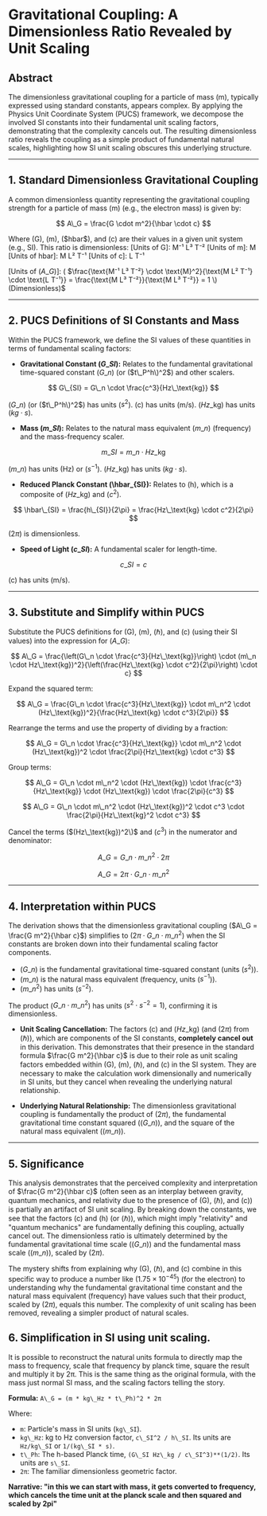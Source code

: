 # Gravitational Coupling: A Dimensionless Ratio Revealed by Unit Scaling

## Abstract

The dimensionless gravitational coupling for a particle of mass \(m\), typically expressed using standard constants, appears complex. By applying the Physics Unit Coordinate System (PUCS) framework, we decompose the involved SI constants into their fundamental unit scaling factors, demonstrating that the complexity cancels out. The resulting dimensionless ratio reveals the coupling as a simple product of fundamental natural scales, highlighting how SI unit scaling obscures this underlying structure.

---

## 1. Standard Dimensionless Gravitational Coupling

A common dimensionless quantity representing the gravitational coupling strength for a particle of mass \(m\) (e.g., the electron mass) is given by:

$$
A\_G = \frac{G \cdot m^2}{\hbar \cdot c}
$$

Where \(G\), \(m\), \(\$hbar$\), and \(c\) are their values in a given unit system (e.g., SI). This ratio is dimensionless:
[Units of G]: M⁻¹ L³ T⁻²
[Units of m]: M
[Units of hbar]: M L² T⁻¹
[Units of c]: L T⁻¹

[Units of \($A\_G$\)]: \( $\frac{\text{M⁻¹ L³ T⁻²} \cdot \text{M}^2}{\text{M L² T⁻¹} \cdot \text{L T⁻¹}} = \frac{\text{M L³ T⁻²}}{\text{M L³ T⁻²}} = 1 \) (Dimensionless)$

---

## 2. PUCS Definitions of SI Constants and Mass

Within the PUCS framework, we define the SI values of these quantities in terms of fundamental scaling factors:

*   **Gravitational Constant \($G\_{SI}$\):** Relates to the fundamental gravitational time-squared constant \($G\_n$\) (or \($t\_P^h\)^2$) and other scalers.

$$
G\_{SI} = G\_n \cdot \frac{c^3}{Hz\_\text{kg}}
$$

\($G\_n$\) (or \($t\_P^h\)^2$) has units \($s^2$\). \(c\) has units \(m/s\). \($Hz\_\text{kg}$\) has units \($kg \cdot s$\).

*   **Mass \($m\_{SI}$\):** Relates to the natural mass equivalent \($m\_n$\) (frequency) and the mass-frequency scaler.

$$
m\_{SI} = m\_n \cdot Hz\_\text{kg}
$$

\($m\_n$\) has units \(Hz\) or \($s^{-1}$\). \($Hz\_\text{kg}$\) has units \($kg \cdot s$\).

*   **Reduced Planck Constant \(\hbar\_{SI}\):** Relates to \(h\), which is a composite of \($Hz\_\text{kg}$\) and \($c^2$\).

$$ 
\hbar\_{SI} = \frac{h\_{SI}}{2\pi} = \frac{Hz\_\text{kg} \cdot c^2}{2\pi}
$$

\($2\pi$\) is dimensionless.

*   **Speed of Light \($c\_{SI}$\):** A fundamental scaler for length-time.

$$
c\_{SI} = c
$$

\(c\) has units \(m/s\).

---

## 3. Substitute and Simplify within PUCS

Substitute the PUCS definitions for \(G\), \(m\), \($\hbar$\), and \(c\) (using their SI values) into the expression for \($A\_G$\):

$$
A\_G = \frac{\left(G\_n \cdot \frac{c^3}{Hz\_\text{kg}}\right) \cdot (m\_n \cdot Hz\_\text{kg})^2}{\left(\frac{Hz\_\text{kg} \cdot c^2}{2\pi}\right) \cdot c}
$$

Expand the squared term:

$$
A\_G = \frac{G\_n \cdot \frac{c^3}{Hz\_\text{kg}} \cdot m\_n^2 \cdot (Hz\_\text{kg})^2}{\frac{Hz\_\text{kg} \cdot c^3}{2\pi}}
$$

Rearrange the terms and use the property of dividing by a fraction:

$$
A\_G = G\_n \cdot \frac{c^3}{Hz\_\text{kg}} \cdot m\_n^2 \cdot (Hz\_\text{kg})^2 \cdot \frac{2\pi}{Hz\_\text{kg} \cdot c^3}
$$

Group terms:

$$
A\_G = G\_n \cdot m\_n^2 \cdot (Hz\_\text{kg}) \cdot \frac{c^3}{Hz\_\text{kg}} \cdot (Hz\_\text{kg}) \cdot \frac{2\pi}{c^3}
$$

$$
A\_G = G\_n \cdot m\_n^2 \cdot (Hz\_\text{kg})^2 \cdot c^3 \cdot \frac{2\pi}{Hz\_\text{kg}^2 \cdot c^3}
$$

Cancel the terms \($(Hz\_\text{kg})^2\)$ and \($c^3$\) in the numerator and denominator:

$$
A\_G = G\_n \cdot m\_n^2 \cdot 2\pi
$$

$$
A\_G = 2\pi \cdot G\_n \cdot m\_n^2
$$

---

## 4. Interpretation within PUCS

The derivation shows that the dimensionless gravitational coupling \($A\_G = \frac{G m^2}{\hbar c}$\) simplifies to \($2\pi \cdot G\_n \cdot m\_n^2$\) when the SI constants are broken down into their fundamental scaling factor components.

*   \($G\_n$\) is the fundamental gravitational time-squared constant (units \($s^2$\)).
*   \($m\_n$\) is the natural mass equivalent (frequency, units \($s^{-1}$\)).
*   \($m\_n^2$\) has units \($s^{-2}$\).

The product \($G\_n \cdot m\_n^2$\) has units \($s^2 \cdot s^{-2} = 1$\), confirming it is dimensionless.

*   **Unit Scaling Cancellation:** The factors \(c\) and \($Hz\_\text{kg}$\) (and \($2\pi$\) from \($\hbar$\)), which are components of the SI constants, **completely cancel out** in this derivation. This demonstrates that their presence in the standard formula $\frac{G m^2}{\hbar c}$ is due to their role as unit scaling factors embedded within \(G\), \(m\), \($\hbar$\), and \(c\) in the SI system. They are necessary to make the calculation work dimensionally and numerically in SI units, but they cancel when revealing the underlying natural relationship.

*   **Underlying Natural Relationship:** The dimensionless gravitational coupling is fundamentally the product of \($2\pi$\), the fundamental gravitational time constant squared (\($G\_n$\)), and the square of the natural mass equivalent (\($m\_n$\)).

---

## 5. Significance

This analysis demonstrates that the perceived complexity and interpretation of $\frac{G m^2}{\hbar c}$ (often seen as an interplay between gravity, quantum mechanics, and relativity due to the presence of \(G\), \($\hbar$\), and \(c\)) is partially an artifact of SI unit scaling. By breaking down the constants, we see that the factors \(c\) and \(h\) (or \($\hbar$\)), which might imply "relativity" and "quantum mechanics" are fundamentally defining this coupling, actually cancel out. The dimensionless ratio is ultimately determined by the fundamental gravitational time scale (\($G\_n$\)) and the fundamental mass scale (\($m\_n$\)), scaled by \($2\pi$\).

The mystery shifts from explaining why \(G\), \($\hbar$\), and \(c\) combine in this specific way to produce a number like \($1.75 \times 10^{-45}$\) (for the electron) to understanding why the fundamental gravitational time constant and the natural mass equivalent (frequency) have values such that their product, scaled by \($2\pi$\), equals this number. The complexity of unit scaling has been removed, revealing a simpler product of natural scales.

## 6. Simplification in SI using unit scaling.

It is possible to reconstruct the natural units formula to directly map the mass to frequency, scale that frequency by planck time, square the result and multiply it by 2π.  This is the same thing as the original formula, with the mass just normal SI mass, and the scaling factors telling the story.

**Formula:** `A\_G = (m * kg\_Hz * t\_Ph)^2 * 2π`

Where:
*   `m`: Particle's mass in SI units (`kg\_SI`).
*   `kg\_Hz`: kg to Hz conversion factor, `c\_SI^2 / h\_SI`. Its units are `Hz/kg\_SI` or `1/(kg\_SI * s)`.
*   `t\_Ph`: The h-based Planck time, `(G\_SI Hz\_kg / c\_SI^3)**(1/2)`. Its units are `s\_SI`.
*   `2π`: The familiar dimensionless geometric factor.

**Narrative: "in this we can start with mass, it gets converted to frequency, which cancels the time unit at the planck scale and then squared and scaled by 2pi"**